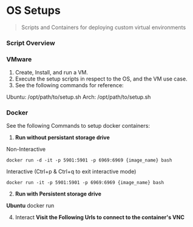 # OS Setups
> Scripts and Containers for deploying custom virtual environments


### Script Overview


### VMware

1. Create, Install, and run a VM. 
2. Execute the setup scripts in respect to the OS, and the VM use case.
3. See the following commands for reference:

Ubuntu:
            /opt/path/to/setup.sh
Arch:
            /opt/path/to/setup.sh

### Docker

See the following Commands to setup docker containers:

1. **Run without persistant storage drive**

Non-Interactive

    docker run -d -it -p 5901:5901 -p 6969:6969 {image_name} bash
            
Interactive (Ctrl+p & Ctrl+q to exit interactive mode)

    docker run -it -p 5901:5901 -p 6969:6969 {image_name} bash


2. **Run with Persistent storage drive**

**Ubuntu**
            docker run 
            
4. Interact
   **Visit the Following Urls to connect to the container's VNC**
